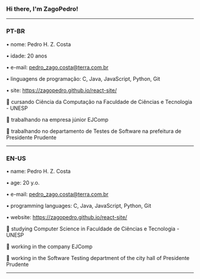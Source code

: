 ### Hi there, I'm ZagoPedro!

------------------------------------------------------------------------------------------

### PT-BR

• nome: Pedro H. Z. Costa

• idade: 20 anos

• e-mail: pedro_zago.costa@terra.com.br

• linguagens de programação: C, Java, JavaScript, Python, Git

• site: https://zagopedro.github.io/react-site/

:small_blue_diamond: cursando Ciência da Computação na Faculdade de Ciências e Tecnologia - UNESP

:small_orange_diamond: trabalhando na empresa júnior EJComp

:small_orange_diamond: trabalhando no departamento de Testes de Software na prefeitura de Presidente Prudente

------------------------------------------------------------------------------------------

### EN-US

• name: Pedro H. Z. Costa

• age: 20 y.o.

• e-mail: pedro_zago.costa@terra.com.br

• programming languages: C, Java, JavaScript, Python, Git

• website: https://zagopedro.github.io/react-site/

:small_blue_diamond: studying Computer Science in Faculdade de Ciências e Tecnologia - UNESP

:small_orange_diamond: working in the company EJComp

:small_orange_diamond: working in the Software Testing department of the city hall of Presidente Prudente

------------------------------------------------------------------------------------------

